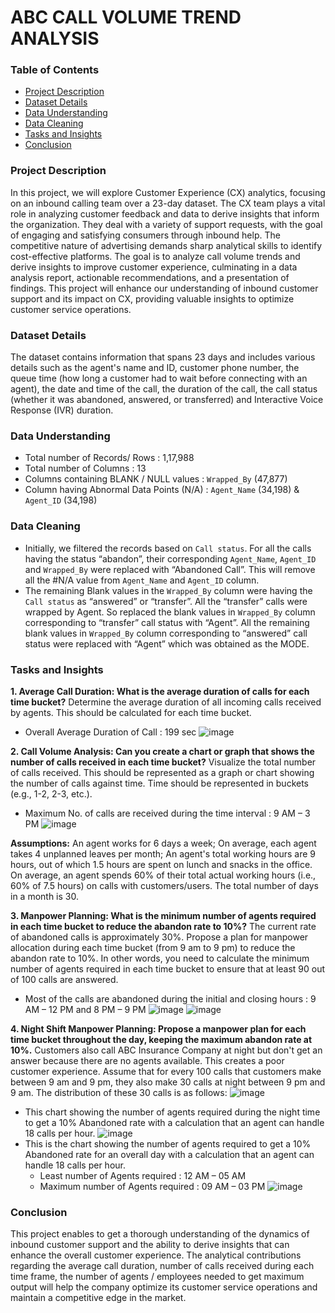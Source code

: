 # ABC CALL VOLUME TREND ANALYSIS

### Table of Contents

- [Project Description](#project-description)
- [Dataset Details](#dataset-details)
- [Data Understanding](#data-understanding)
- [Data Cleaning](#data-cleaning)
- [Tasks and Insights](#tasks-and-insights)
- [Conclusion](#conclusion)

### Project Description

In this project, we will explore Customer Experience (CX) analytics, focusing on an inbound calling team over a 23-day dataset. The CX team plays a vital role in analyzing customer feedback and data to derive insights that inform the organization. They deal with a variety of support requests, with the goal of engaging and satisfying consumers through inbound help. The competitive nature of advertising demands sharp analytical skills to identify cost-effective platforms. The goal is to analyze call volume trends and derive insights to improve customer experience, culminating in a data analysis report, actionable recommendations, and a presentation of findings. This project will enhance our understanding of inbound customer support and its impact on CX, providing valuable insights to optimize customer service operations.

### Dataset Details

The dataset contains information that spans 23 days and includes various details such as the agent's name and ID, customer phone number, the queue time (how long a customer had to wait before connecting with an agent), the date and time of the call, the duration of the call, the call status (whether it was abandoned, answered, or transferred) and Interactive Voice Response (IVR) duration.

### Data Understanding

- Total number of Records/ Rows : 1,17,988
- Total number of Columns : 13
- Columns containing BLANK / NULL values : `Wrapped_By` (47,877)
- Column having Abnormal Data Points (N/A) : `Agent_Name` (34,198) & `Agent_ID` (34,198)
  
### Data Cleaning

- Initially, we filtered the records based on `Call status`. For all the calls having the status “abandon”, their corresponding `Agent_Name`, `Agent_ID` and `Wrapped_By` were replaced with “Abandoned Call”. This will remove all the #N/A value from `Agent_Name` and `Agent_ID` column.
- The remaining Blank values in the `Wrapped_By` column were having the `Call status` as “answered” or “transfer”. All the “transfer” calls were wrapped by Agent. So replaced the blank values in `Wrapped_By` column corresponding to “transfer” call status with “Agent”. All the remaining blank values in `Wrapped_By` column corresponding to “answered” call status were replaced with “Agent” which was obtained as the MODE.

### Tasks and Insights

**1. Average Call Duration: What is the average duration of calls for each time bucket?**
Determine the average duration of all incoming calls received by agents. This should be calculated for each time bucket.
- Overall Average Duration of Call : 199 sec
![image](https://github.com/user-attachments/assets/8b92aff8-2880-4f7f-87d2-927c762a9a71)

**2. Call Volume Analysis: Can you create a chart or graph that shows the number of calls received in each time bucket?**
Visualize the total number of calls received. This should be represented as a graph or chart showing the number of calls against time. Time should be represented in buckets (e.g., 1-2, 2-3, etc.).
- Maximum No. of calls are received during the time interval : 9 AM – 3 PM
![image](https://github.com/user-attachments/assets/22693d8a-8c9f-45d5-8863-ff444809c061)

**Assumptions:** An agent works for 6 days a week; On average, each agent takes 4 unplanned leaves per month; An agent's total working hours are 9 hours, out of which 1.5 hours are spent on lunch and snacks in the office. On average, an agent spends 60% of their total actual working hours (i.e., 60% of 7.5 hours) on calls with customers/users. The total number of days in a month is 30.

**3. Manpower Planning: What is the minimum number of agents required in each time bucket to reduce the abandon rate to 10%?**
The current rate of abandoned calls is approximately 30%. Propose a plan for manpower allocation during each time bucket (from 9 am to 9 pm) to reduce the abandon rate to 10%. In other words, you need to calculate the minimum number of agents required in each time bucket to ensure that at least 90 out of 100 calls are answered.
- Most of the calls are abandoned during the initial and closing hours : 9 AM – 12 PM and 8 PM – 9 PM
![image](https://github.com/user-attachments/assets/d81706ea-bb74-4593-9ba3-828c84372c18)
![image](https://github.com/user-attachments/assets/2ca2923b-648e-4427-a00b-e77926535e77)

**4. Night Shift Manpower Planning: Propose a manpower plan for each time bucket throughout the day, keeping the maximum abandon rate at 10%.**
Customers also call ABC Insurance Company at night but don't get an answer because there are no agents available. This creates a poor customer experience. Assume that for every 100 calls that customers make between 9 am and 9 pm, they also make 30 calls at night between 9 pm and 9 am. The distribution of these 30 calls is as follows:
![image](https://github.com/user-attachments/assets/910e2999-961d-4582-bf53-788ea441f19e)
- This chart showing the number of agents required  during the night time to get a 10% Abandoned rate with a calculation that an agent can handle 18 calls per hour. 
![image](https://github.com/user-attachments/assets/657a9c20-1068-44ea-8184-f8950f9dcea9)
- This is the chart showing the number of agents required to get a 10% Abandoned rate for an overall day with a calculation that an agent can handle 18 calls per hour. 
  - Least number of Agents required : 12 AM – 05 AM
  - Maximum number of Agents required : 09 AM – 03 PM
![image](https://github.com/user-attachments/assets/209487f4-5913-4e32-8ea9-fdba221075be)

### Conclusion

This project enables to get a thorough understanding of the dynamics of inbound customer support and the ability to derive insights that can enhance the overall customer experience. The analytical contributions regarding the average call duration, number of calls received during each time frame, the number of agents / employees needed to get maximum output will help the company optimize its customer service operations and maintain a competitive edge in the market.








